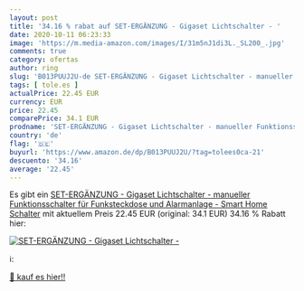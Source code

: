 ```yaml
---
layout: post
title: '34.16 % rabat auf SET-ERGÄNZUNG - Gigaset Lichtschalter - '
date: 2020-10-11 06:23:33
image: 'https://m.media-amazon.com/images/I/31m5nJ1di3L._SL200_.jpg'
comments: true
category: ofertas
author: ring
slug: 'B013PUUJ2U-de SET-ERGÄNZUNG - Gigaset Lichtschalter - manueller...'
tags: [ tole.es ]
actualPrice: 22.45 EUR
currency: EUR
price: 22.45
comparePrice: 34.1 EUR
prodname: 'SET-ERGÄNZUNG - Gigaset Lichtschalter - manueller Funktionsschalter für Funksteckdose und Alarmanlage - Smart Home Schalter'
country: 'de'
flag: '🇩🇪'
buyurl: 'https://www.amazon.de/dp/B013PUUJ2U/?tag=tolees0ca-21'
descuento: '34.16'
average: '22.45'
---
```


Es gibt ein [SET-ERGÄNZUNG - Gigaset Lichtschalter - manueller Funktionsschalter für Funksteckdose und Alarmanlage - Smart Home Schalter](https://www.amazon.de/dp/B013PUUJ2U/?tag=tolees0ca-21) mit aktuellem Preis 22.45 EUR (original: 34.1 EUR) 34.16 % Rabatt hier:

[![SET-ERGÄNZUNG - Gigaset Lichtschalter - ](https://m.media-amazon.com/images/I/31m5nJ1di3L._SL200_.jpg)](https://www.amazon.de/dp/B013PUUJ2U/?tag=tolees0ca-21)

ℹ️:


[🛒 kauf es hier!!](https://www.amazon.de/dp/B013PUUJ2U/?tag=tolees0ca-21)
